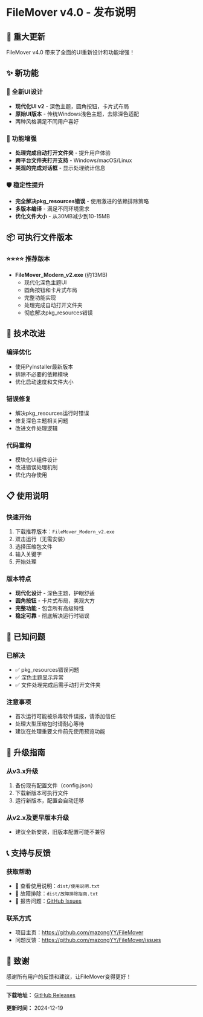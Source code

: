 # FileMover v4.0 - 发布说明

## 🎉 重大更新

FileMover v4.0 带来了全面的UI重新设计和功能增强！

## ✨ 新功能

### 🎨 全新UI设计
- **现代化UI v2** - 深色主题，圆角按钮，卡片式布局
- **原始UI版本** - 传统Windows浅色主题，去除深色适配
- 两种风格满足不同用户喜好

### 🚀 功能增强
- **处理完成自动打开文件夹** - 提升用户体验
- **跨平台文件夹打开支持** - Windows/macOS/Linux
- **美观的完成对话框** - 显示处理统计信息

### 🛡️ 稳定性提升
- **完全解决pkg_resources错误** - 使用激进的依赖排除策略
- **多版本编译** - 满足不同环境需求
- **优化文件大小** - 从30MB减少到10-15MB

## 📦 可执行文件版本

### ⭐⭐⭐⭐ 推荐版本
- **FileMover_Modern_v2.exe** (约13MB)
  - 现代化深色主题UI
  - 圆角按钮和卡片式布局
  - 完整功能实现
  - 处理完成自动打开文件夹
  - 彻底解决pkg_resources错误

## 🔧 技术改进

### 编译优化
- 使用PyInstaller最新版本
- 排除不必要的依赖模块
- 优化启动速度和文件大小

### 错误修复
- 解决pkg_resources运行时错误
- 修复深色主题相关问题
- 改进文件处理逻辑

### 代码重构
- 模块化UI组件设计
- 改进错误处理机制
- 优化内存使用

## 📋 使用说明

### 快速开始
1. 下载推荐版本：`FileMover_Modern_v2.exe`
2. 双击运行（无需安装）
3. 选择压缩包文件
4. 输入关键字
5. 开始处理

### 版本特点
- **现代化设计** - 深色主题，护眼舒适
- **圆角按钮** - 卡片式布局，美观大方
- **完整功能** - 包含所有高级特性
- **稳定可靠** - 彻底解决运行时错误

## 🐛 已知问题

### 已解决
- ✅ pkg_resources错误问题
- ✅ 深色主题显示异常
- ✅ 文件处理完成后需手动打开文件夹

### 注意事项
- 首次运行可能被杀毒软件误报，请添加信任
- 处理大型压缩包时请耐心等待
- 建议在处理重要文件前先使用预览功能

## 🔄 升级指南

### 从v3.x升级
1. 备份现有配置文件（config.json）
2. 下载新版本可执行文件
3. 运行新版本，配置会自动迁移

### 从v2.x及更早版本升级
- 建议全新安装，旧版本配置可能不兼容

## 📞 支持与反馈

### 获取帮助
- 📖 查看使用说明：`dist/使用说明.txt`
- 🔧 故障排除：`dist/故障排除指南.txt`
- 🐛 报告问题：[GitHub Issues](https://github.com/mazongYY/FileMover/issues)

### 联系方式
- 项目主页：https://github.com/mazongYY/FileMover
- 问题反馈：https://github.com/mazongYY/FileMover/issues

## 🙏 致谢

感谢所有用户的反馈和建议，让FileMover变得更好！

---

**下载地址：** [GitHub Releases](https://github.com/mazongYY/FileMover/releases)

**更新时间：** 2024-12-19
